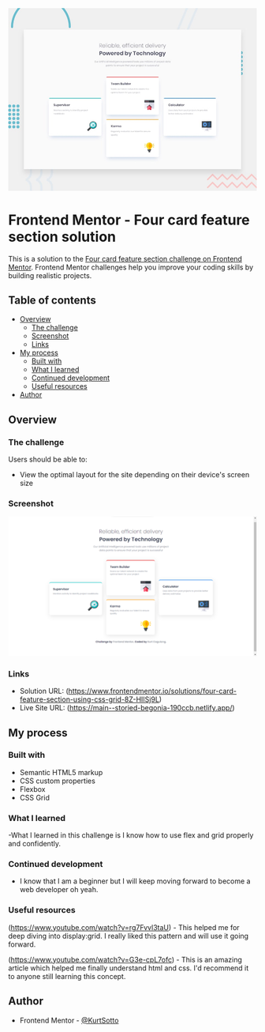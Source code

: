 <img src="/design/desktop-preview.jpg">
<h1>Frontend Mentor - Four card feature section solution</h1>

This is a solution to the [Four card feature section challenge on Frontend Mentor](https://www.frontendmentor.io/challenges/four-card-feature-section-weK1eFYK). Frontend Mentor challenges help you improve your coding skills by building realistic projects. 

## Table of contents

- [Overview](#overview)
  - [The challenge](#the-challenge)
  - [Screenshot](#screenshot)
  - [Links](#links)
- [My process](#my-process)
  - [Built with](#built-with)
  - [What I learned](#what-i-learned)
  - [Continued development](#continued-development)
  - [Useful resources](#useful-resources)
- [Author](#author)

## Overview

### The challenge

Users should be able to:

- View the optimal layout for the site depending on their device's screen size

### Screenshot
<img src="/images/Screenshot 2023-07-31 200153.png">

### Links

- Solution URL: (https://www.frontendmentor.io/solutions/four-card-feature-section-using-css-grid-8Z-HIISj9L)
- Live Site URL: (https://main--storied-begonia-190ccb.netlify.app/)

## My process

### Built with

- Semantic HTML5 markup
- CSS custom properties
- Flexbox
- CSS Grid
  
### What I learned

-What I learned in this challenge is I know how to use flex and grid properly and confidently.

### Continued development

- I know that I am a beginner but I will keep moving forward to become a web developer oh yeah.

### Useful resources

(https://www.youtube.com/watch?v=rg7Fvvl3taU) - This helped me for deep diving into display:grid. I really liked this pattern and will use it going forward.

(https://www.youtube.com/watch?v=G3e-cpL7ofc) - This is an amazing article which helped me finally understand html and css. I'd recommend it to anyone still learning this concept.

## Author

- Frontend Mentor - [@KurtSotto](https://www.frontendmentor.io/profile/KurtSotto)
